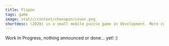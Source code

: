 ```yaml
---
title: Flipon
tags: game
image: static/content/chenapon/cover.png
shortdesc: (2020) is a small mobile puzzle game in development. More coming soon!
---
```


Work In Progress, nothing announced or done... yet! :)
